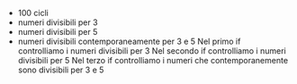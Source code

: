 - 100 cicli
- numeri divisibili per 3
- numeri divisibili per 5
- numeri divisibili contemporaneamente per 3 e 5 
Nel primo if controlliamo i numeri divisibili per 3
Nel secondo if controlliamo i numeri divisibili per 5
Nel terzo if controlliamo i numeri che contemporanemente sono divisibili per 3 e 5